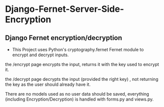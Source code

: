 # Django-Fernet-Server-Side-Encryption
## Django Fernet encryption/decryption

* This Project uses Python's cryptography.fernet Fernet module to encrypt and decrypt inputs.

the /encrypt page encrypts the input, returns it with the key used to encrypt it.

the /decrypt page decrypts the input (provided the right key) , not returning the key as the user should already have it.

There are no models used as no user data should be saved, everything (including Encryption/Decryption) is handled with forms.py and views.py.
